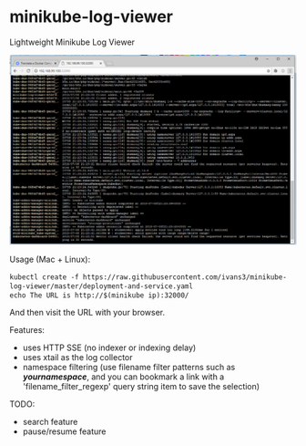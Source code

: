 # minikube-log-viewer
Lightweight Minikube Log Viewer

![minikube-log-viewer-screenshot.png](minikube-log-viewer-screenshot.png)

Usage (Mac + Linux):
```
kubectl create -f https://raw.githubusercontent.com/ivans3/minikube-log-viewer/master/deployment-and-service.yaml
echo The URL is http://$(minikube ip):32000/
```
And then visit the URL with your browser.

Features:
 * uses HTTP SSE (no indexer or indexing delay)
 * uses xtail as the log collector
 * namespace filtering (use filename filter patterns such as ___yournamespace___, and you can bookmark a link with a 'filename_filter_regexp' query string item to save the selection)

TODO:
 * search feature
 * pause/resume feature

